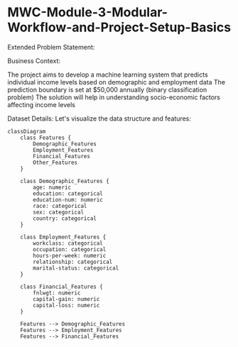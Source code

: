 # MWC-Module-3-Modular-Workflow-and-Project-Setup-Basics

Extended Problem Statement:

Business Context:


The project aims to develop a machine learning system that predicts individual income levels based on demographic and employment data
The prediction boundary is set at $50,000 annually (binary classification problem)
The solution will help in understanding socio-economic factors affecting income levels

Dataset Details:
Let's visualize the data structure and features:

```mermaid
classDiagram
    class Features {
        Demographic_Features
        Employment_Features
        Financial_Features
        Other_Features
    }
    
    class Demographic_Features {
        age: numeric
        education: categorical
        education-num: numeric
        race: categorical
        sex: categorical
        country: categorical
    }
    
    class Employment_Features {
        workclass: categorical
        occupation: categorical
        hours-per-week: numeric
        relationship: categorical
        marital-status: categorical
    }
    
    class Financial_Features {
        fnlwgt: numeric
        capital-gain: numeric
        capital-loss: numeric
    }
    
    Features --> Demographic_Features
    Features --> Employment_Features
    Features --> Financial_Features
```
